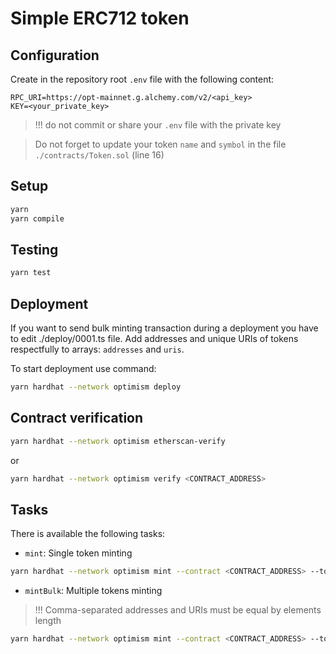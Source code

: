 # Simple ERC712 token

## Configuration

Create in the repository root `.env` file with the following content:

```
RPC_URI=https://opt-mainnet.g.alchemy.com/v2/<api_key>
KEY=<your_private_key>
```

> !!! do not commit or share your `.env` file with the private key

> Do not forget to update your token `name` and `symbol` in the file `./contracts/Token.sol` (line 16)

## Setup

```bash
yarn
yarn compile
```

## Testing

```bash
yarn test
```

## Deployment

If you want to send bulk minting transaction during a deployment you have to edit ./deploy/0001.ts file.
Add addresses and unique URIs of tokens respectfully to arrays: `addresses` and `uris`.

To start deployment use command:

```bash
yarn hardhat --network optimism deploy
```

## Contract verification

```bash
yarn hardhat --network optimism etherscan-verify
```

or

```bash
yarn hardhat --network optimism verify <CONTRACT_ADDRESS>
```

## Tasks

There is available the following tasks:

- `mint`: Single token minting

```bash
yarn hardhat --network optimism mint --contract <CONTRACT_ADDRESS> --to <TO_ADDRESS> --uri <URI>
```

- `mintBulk`: Multiple tokens minting

> !!! Comma-separated addresses and URIs must be equal by elements length

```bash
yarn hardhat --network optimism mint --contract <CONTRACT_ADDRESS> --to <TO_ADDRESSES_COMMA_SEPARATED> --uri <URIS_COMMA_SEPARATED>
```


